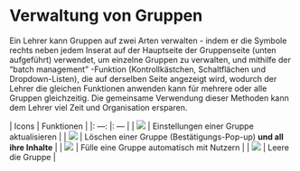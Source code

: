 
# Verwaltung von Gruppen

Ein Lehrer kann Gruppen auf zwei Arten verwalten - indem er die Symbole rechts neben jedem Inserat auf der Hauptseite der Gruppenseite \(unten aufgeführt\) verwendet, um einzelne Gruppen zu verwalten, und mithilfe der “batch management” -Funktion \(Kontrollkästchen, Schaltflächen und Dropdown-Listen\), die auf derselben Seite angezeigt wird, wodurch der Lehrer die gleichen Funktionen anwenden kann für mehrere oder alle Gruppen gleichzeitig. Die gemeinsame Verwendung dieser Methoden kann dem Lehrer viel Zeit und Organisation ersparen.

| Icons | Funktionen |
|: —: |: — |
| ![](../../.gitbook/assets/graphics287.png) | Einstellungen einer Gruppe aktualisieren |
| ![](../../.gitbook/assets/images219.png) | Löschen einer Gruppe \(Bestätigungs-Pop-up\) **und all ihre Inhalte** |
| ![](../../.gitbook/assets/images220.png) | Fülle eine Gruppe automatisch mit Nutzern |
| ![](../../.gitbook/assets/graphics289.png) | Leere die Gruppe |